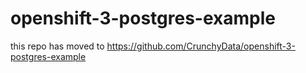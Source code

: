 # openshift-3-postgres-example

this repo has moved to https://github.com/CrunchyData/openshift-3-postgres-example
